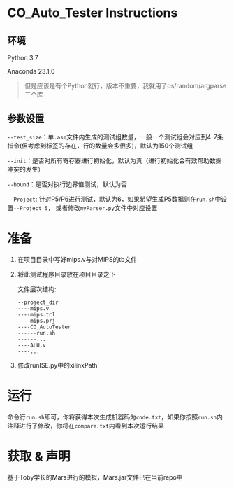# CO_Auto_Tester Instructions
## 环境
Python 3.7

Anaconda 23.1.0
> 但是应该是有个Python就行，版本不重要，我就用了os/random/argparse三个库

## 参数设置
`--test_size`：单`.asm`文件内生成的测试组数量，一般一个测试组会对应到4-7条指令(但考虑到标签的存在，行的数量会多很多)，默认为150个测试组

`--init`：是否对所有寄存器进行初始化，默认为真（进行初始化会有效帮助数据冲突的发生）

`--bound`：是否对执行边界值测试，默认为否

`--Project`: 针对P5/P6进行测试，默认为6，如果希望生成P5数据则在`run.sh`中设置`--Project 5`，
或者修改`myParser.py`文件中对应设置

# 准备
1. 在项目目录中写好mips.v与对MIPS的tb文件

2. 将此测试程序目录放在项目目录之下

    文件层次结构:
    ```
    --project_dir
    ----mips.v
    ----mips.tcl
    ----mips.prj
    ----CO_AutoTester
    ------run.sh
    ------...
    ----ALU.v
    ----...
    ```

3. 修改runISE.py中的xilinxPath

# 运行
命令行`run.sh`即可，你将获得本次生成机器码为`code.txt`，如果你按照`run.sh`内注释进行了修改，你将在`compare.txt`内看到本次运行结果

# 获取 & 声明
基于Toby学长的Mars进行的模拟，Mars.jar文件已在当前repo中